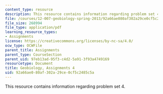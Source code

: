 ```yaml
---
content_type: resource
description: This resource contains information regarding problem set 4.
file: /courses/12-007-geobiology-spring-2013/92a66ae080af302a29ce0cf5c2485c5a_MIT12_007S13_PSet_4.pdf
file_size: 268994
file_type: application/pdf
learning_resource_types:
- Assignments
license: https://creativecommons.org/licenses/by-nc-sa/4.0/
ocw_type: OCWFile
parent_title: Assignments
parent_type: CourseSection
parent_uid: 97eb13ad-95f3-c4d2-5a91-3f93a4749169
resourcetype: Document
title: Geobiology, Assignments 4
uid: 92a66ae0-80af-302a-29ce-0cf5c2485c5a
---
```

This resource contains information regarding problem set 4.